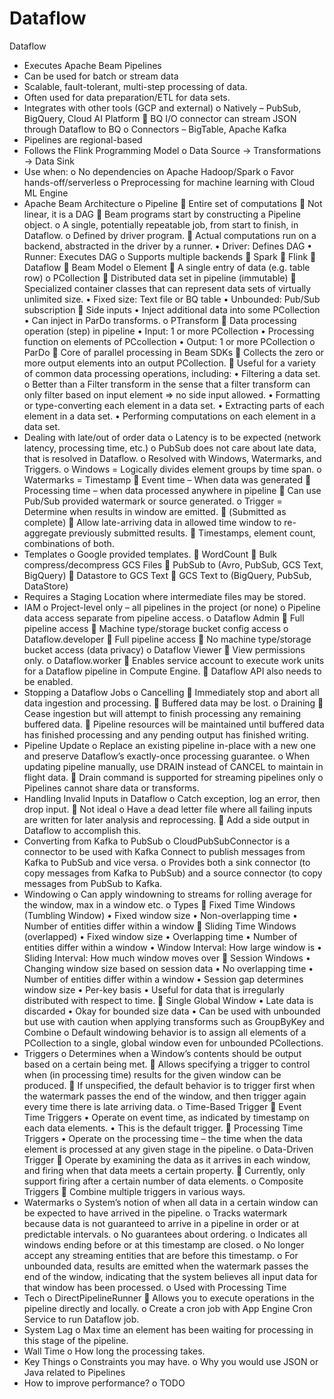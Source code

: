 # Dataflow

Dataflow

-	Executes Apache Beam Pipelines
-	Can be used for batch or stream data
-	Scalable, fault-tolerant, multi-step processing of data.
-	Often used for data preparation/ETL for data sets.
-	Integrates with other tools (GCP and external)
o	Natively – PubSub, BigQuery, Cloud AI Platform
	BQ I/O connector can stream JSON through Dataflow to BQ
o	Connectors – BigTable, Apache Kafka
-	Pipelines are regional-based
-	Follows the Flink Programming Model
o	Data Source -> Transformations -> Data Sink
-	Use when:
o	No dependencies on Apache Hadoop/Spark
o	Favor hands-off/serverless
o	Preprocessing for machine learning with Cloud ML Engine
-	Apache Beam Architecture
o	Pipeline
	Entire set of computations
	Not linear, it is a DAG
	Beam programs start by constructing a Pipeline object.
o	A single, potentially repeatable job, from start to finish, in Dataflow.
o	Defined by driver program.
	Actual computations run on a backend, abstracted in the driver by a runner.
•	Driver: Defines DAG
•	Runner: Executes DAG
o	Supports multiple backends
	Spark
	Flink
	Dataflow
	Beam Model
o	Element
	A single entry of data (e.g. table row)
o	PCollection
	Distributed data set in pipeline (immutable)
	Specialized container classes that can represent data sets of virtually unlimited size.
•	Fixed size: Text file or BQ table
•	Unbounded: Pub/Sub subscription
	Side inputs
•	Inject additional data into some PCollection
•	Can inject in ParDo transforms.
o	PTransform
	Data processing operation (step) in pipeline
•	Input: 1 or more PCollection
•	Processing function on elements of PCcollection
•	Output: 1 or more PCollection
o	ParDo
	Core of parallel processing in Beam SDKs
	Collects the zero or more output elements into an output PCollection.
	Useful for a variety of common data processing operations, including:
•	Filtering a data set.
o	Better than a Filter transform in the sense that a filter transform can only filter based on input element => no side input allowed.
•	Formatting or type-converting each element in a data set.
•	Extracting parts of each element in a data set.
•	Performing computations on each element in a data set.
-	Dealing with late/out of order data
o	Latency is to be expected (network latency, processing time, etc.)
o	PubSub does not care about late data, that is resolved in Dataflow.
o	Resolved with Windows, Watermarks, and Triggers.
o	Windows = Logically divides element groups by time span.
o	Watermarks = Timestamp
	Event time – When data was generated
	Processing time – when data processed anywhere in pipeline
	Can use Pub/Sub provided watermark or source generated.
o	Trigger = Determine when results in window are emitted.
	(Submitted as complete)
	Allow late-arriving data in allowed time window to re-aggregate previously submitted results.
	Timestamps, element count, combinations of both.
-	Templates
o	Google provided templates.
	WordCount
	Bulk compress/decompress GCS Files
	PubSub to (Avro, PubSub, GCS Text, BigQuery)
	Datastore to GCS Text
	GCS Text to (BigQuery, PubSub, DataStore)
-	Requires a Staging Location where intermediate files may be stored.
-	IAM
o	Project-level only – all pipelines in the project (or none)
o	Pipeline data access separate from pipeline access.
o	Dataflow Admin
	Full pipeline access
	Machine type/storage bucket config access
o	Dataflow.developer
	Full pipeline access
	No machine type/storage bucket access (data privacy)
o	Dataflow Viewer
	View permissions only.
o	Dataflow.worker
	Enables service account to execute work units for a Dataflow pipeline in Compute Engine.
	Dataflow API also needs to be enabled.
-	Stopping a Dataflow Jobs
o	Cancelling
	Immediately stop and abort all data ingestion and processing.
	Buffered data may be lost.
o	Draining
	Cease ingestion but will attempt to finish processing any remaining buffered data.
	Pipeline resources will be maintained until buffered data has finished processing and any pending output has finished writing.
-	Pipeline Update
o	Replace an existing pipeline in-place with a new one and preserve Dataflow’s exactly-once processing guarantee.
o	When updating pipeline manually, use DRAIN instead of CANCEL to maintain in flight data.
	Drain command is supported for streaming pipelines only
o	Pipelines cannot share data or transforms.
-	Handling Invalid Inputs in Dataflow
o	Catch exception, log an error, then drop input.
	Not ideal
o	Have a dead letter file where all failing inputs are written for later analysis and reprocessing.
	Add a side output in Dataflow to accomplish this.
-	Converting from Kafka to PubSub
o	CloudPubSubConnector is a connector to be used with Kafka Connect to publish messages from Kafka to PubSub and vice versa.
o	Provides both a sink connector (to copy messages from Kafka to PubSub) and a source connector (to copy messages from PubSub to Kafka.
-	Windowing
o	Can apply windowning to streams for rolling average for the window, max in a window etc.
o	Types
	Fixed Time Windows (Tumbling Window)
•	Fixed window size
•	Non-overlapping time
•	Number of entities differ within a window
	Sliding Time Windows (overlapped)
•	Fixed window size
•	Overlapping time
•	Number of entities differ within a window
•	Window Interval: How large window is
•	Sliding Interval: How much window moves over
	Session Windows
•	Changing window size based on session data
•	No overlapping time
•	Number of entities differ within a window
•	Session gap determines window size
•	Per-key basis
•	Useful for data that is irregularly distributed with respect to time.
	Single Global Window
•	Late data is discarded
•	Okay for bounded size data
•	Can be used with unbounded but use with caution when applying transforms such as GroupByKey and Combine
o	Default windowing behavior is to assign all elements of a PCollection to a single, global window even for unbounded PCollections.
-	Triggers
o	Determines when a Window’s contents should be output based on a certain being met.
	Allows specifying a trigger to control when (in processing time) results for the given window can be produced.
	If unspecified, the default behavior is to trigger first when the watermark passes the end of the window, and then trigger again every time there is late arriving data.
o	Time-Based Trigger
	Event Time Triggers
•	Operate on event time, as indicated by timestamp on each data elements.
•	This is the default trigger.
	Processing Time Triggers
•	Operate on the processing time – the time when the data element is processed at any given stage in the pipeline.
o	Data-Driven Trigger
	Operate by examining the data as it arrives in each window, and firing when that data meets a certain property.
	Currently, only support firing after a certain number of data elements.
o	Composite Triggers
	Combine multiple triggers in various ways.
-	Watermarks
o	System’s notion of when all data in a certain window can be expected to have arrived in the pipeline.
o	Tracks watermark because data is not guaranteed to arrive in a pipeline in order or at predictable intervals.
o	No guarantees about ordering.
o	Indicates all windows ending before or at this timestamp are closed.
o	No longer accept any streaming entities that are before this timestamp.
o	For unbounded data, results are emitted when the watermark passes the end of the window, indicating that the system believes all input data for that window has been processed.
o	Used with Processing Time
-	Tech
o	DirectPipelineRunner
	Allows you to execute operations in the pipeline directly and locally.
o	Create a cron job with App Engine Cron Service to run Dataflow job.
-	System Lag
o	Max time an element has been waiting for processing in this stage of the pipeline.
-	Wall Time
o	How long the processing takes.
-	Key Things 
o	Constraints you may have.
o	Why you would use JSON or Java related to Pipelines
-	How to improve performance?
o	TODO
